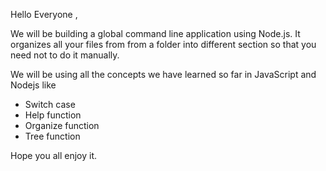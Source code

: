 Hello Everyone ,

We will be building  a global command line application using Node.js. 
It organizes all your files from from a folder into different section  so that you need not to do it manually.

We will be using all the concepts we have learned so far in JavaScript and Nodejs like
* Switch case
* Help function
* Organize function
* Tree function


Hope  you all enjoy it.